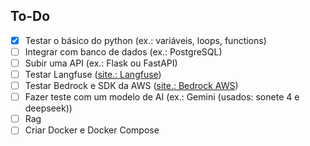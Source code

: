 ## To-Do

- [x] Testar o básico do python (ex.: variáveis, loops, functions)
- [ ] Integrar com banco de dados (ex.: PostgreSQL)
- [ ] Subir uma API (ex.: Flask ou FastAPI)
- [ ] Testar Langfuse ([site.: Langfuse](https://langfuse.com/))
- [ ] Testar Bedrock e SDK da AWS ([site.: Bedrock AWS](https://aws.amazon.com/pt/bedrock/))
- [ ] Fazer teste com um modelo de AI (ex.: Gemini (usados: sonete 4 e deepseek))
- [ ] Rag
- [ ] Criar Docker e Docker Compose
